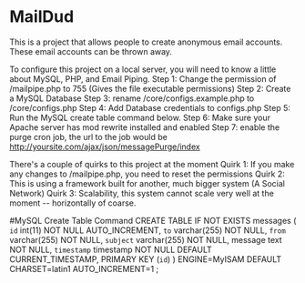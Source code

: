 # MailDud
This is a project that allows people to create anonymous email accounts. These email accounts can be thrown away.

To configure this project on a local server, you will need to know a little about MySQL, PHP, and Email Piping.
Step 1: Change the permission of /mailpipe.php to 755 (Gives the file executable permissions)
Step 2: Create a MySQL Database
Step 3: rename /core/configs.example.php to /core/configs.php
Step 4: Add Database credentials to configs.php
Step 5: Run the MySQL create table command below.
Step 6: Make sure your Apache server has mod rewrite installed and enabled
Step 7: enable the purge cron job, the url to the job would be http://yoursite.com/ajax/json/messagePurge/index

There's a couple of quirks to this project at the moment
Quirk 1: If you make any changes to /mailpipe.php, you need to reset the permissions
Quirk 2: This is using a framework built for another, much bigger system (A Social Network)
Quirk 3: Scalability, this system cannot scale very well at the moment -- horizontally of coarse.

#MySQL Create Table Command
CREATE TABLE IF NOT EXISTS messages (
  `id` int(11) NOT NULL AUTO_INCREMENT,
  `to` varchar(255) NOT NULL,
  `from` varchar(255) NOT NULL,
  `subject` varchar(255) NOT NULL,
  message text NOT NULL,
  `timestamp` timestamp NOT NULL DEFAULT CURRENT_TIMESTAMP,
  PRIMARY KEY (`id`)
) ENGINE=MyISAM  DEFAULT CHARSET=latin1 AUTO_INCREMENT=1 ;
